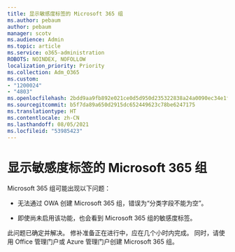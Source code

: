 ```yaml
---
title: 显示敏感度标签的 Microsoft 365 组
ms.author: pebaum
author: pebaum
manager: scotv
ms.audience: Admin
ms.topic: article
ms.service: o365-administration
ROBOTS: NOINDEX, NOFOLLOW
localization_priority: Priority
ms.collection: Adm_O365
ms.custom:
- "1200024"
- "4803"
ms.openlocfilehash: 2bdd9aa9fb892e021ce0d5d950d235322838a24a0090ec34e1fe040cb1473113
ms.sourcegitcommit: b5f7da89a650d2915dc652449623c78be6247175
ms.translationtype: HT
ms.contentlocale: zh-CN
ms.lasthandoff: 08/05/2021
ms.locfileid: "53985423"
---
```

# <a name="microsoft-365-groups-showing-sensitivity-label"></a>显示敏感度标签的 Microsoft 365 组

Microsoft 365 组可能出现以下问题：

- 无法通过 OWA 创建 Microsoft 365 组，错误为“分类字段不能为空”。

- 即使尚未启用该功能，也会看到 Microsoft 365 组的敏感度标签。

此问题已确定并解决。 修补准备正在进行中，应在几个小时内完成。 同时，请使用 Office 管理门户或 Azure 管理门户创建 Microsoft 365 组。  
